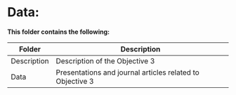 # Data:

**This folder contains the following:**

Folder |  Description
--- | ---
Description | Description of the Objective 3
Data | Presentations and journal articles related to Objective 3
